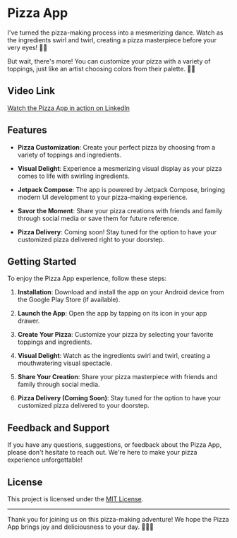 # Pizza App

I've turned the pizza-making process into a mesmerizing dance. Watch as the ingredients swirl and twirl, creating a pizza masterpiece before your very eyes! 🍕✨

But wait, there's more! You can customize your pizza with a variety of toppings, just like an artist choosing colors from their palette. 🎨🍕

## Video Link
[Watch the Pizza App in action on LinkedIn](https://www.linkedin.com/posts/mohamed-elgohary-9b88aa21a_theabrchance-jetpackcompose-compose-activity-7109551215654371328-KNT_?utm_source=share&utm_medium=member_desktop)

## Features

- **Pizza Customization**: Create your perfect pizza by choosing from a variety of toppings and ingredients.

- **Visual Delight**: Experience a mesmerizing visual display as your pizza comes to life with swirling ingredients.

- **Jetpack Compose**: The app is powered by Jetpack Compose, bringing modern UI development to your pizza-making experience.

- **Savor the Moment**: Share your pizza creations with friends and family through social media or save them for future reference.

- **Pizza Delivery**: Coming soon! Stay tuned for the option to have your customized pizza delivered right to your doorstep.

## Getting Started

To enjoy the Pizza App experience, follow these steps:

1. **Installation**: Download and install the app on your Android device from the Google Play Store (if available).

2. **Launch the App**: Open the app by tapping on its icon in your app drawer.

3. **Create Your Pizza**: Customize your pizza by selecting your favorite toppings and ingredients.

4. **Visual Delight**: Watch as the ingredients swirl and twirl, creating a mouthwatering visual spectacle.

5. **Share Your Creation**: Share your pizza masterpiece with friends and family through social media.

6. **Pizza Delivery (Coming Soon)**: Stay tuned for the option to have your customized pizza delivered to your doorstep.


## Feedback and Support

If you have any questions, suggestions, or feedback about the Pizza App, please don't hesitate to reach out. We're here to make your pizza experience unforgettable!

## License

This project is licensed under the [MIT License](LICENSE.md).

---

Thank you for joining us on this pizza-making adventure! We hope the Pizza App brings joy and deliciousness to your day. 🍕🎨✨
